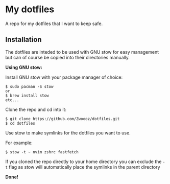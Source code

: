 
# My dotfiles

A repo for my dotfiles that I want to keep safe.

## Installation
The dotfiles are inteded to be used with GNU stow for easy management but can of course be copied into their directories manually.

**Using GNU stow:**

Install GNU stow with your package manager of choice:
```
$ sudo pacman -S stow
or
$ brew install stow
etc...
```

Clone the repo and cd into it:
```
$ git clone https://github.com/Zwoooz/dotfiles.git
$ cd dotfiles
```

Use stow to make symlinks for the dotfiles you want to use.

For example:
```
$ stow -t ~ nvim zshrc fastfetch
```
If you cloned the repo directly to your home directory you can exclude the `-t` flag as stow will automatically place the symlinks in the parent directory

**Done!**
